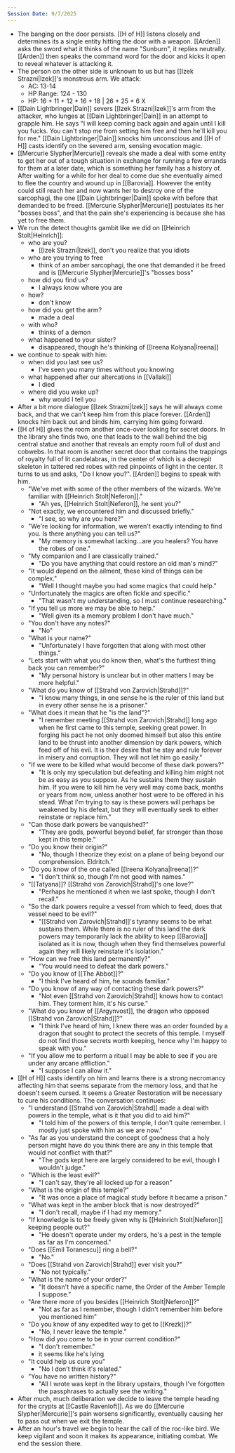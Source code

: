 ```yaml
---
Session Date: 9/7/2025
---
```

- The banging on the door persists. [[H of H]] listens closely and determines its a single entity hitting the door with a weapon. [[Arden]] asks the sword what it thinks of the name "Sunburn", it replies neutrally. [[Arden]] then speaks the command word for the door and kicks it open to reveal whatever is attacking it.
- The person on the other side is unknown to us but has [[Izek Strazni|Izek]]'s monstrous arm. We attack:
	- AC: 13-14
	- HP Range: 124 - 130
	- HP: 16 + 11 + 12 + 16 + 18 | 26 + 25 + 6 X
- [[Dain Lightbringer|Dain]] severs [[Izek Strazni|Izek]]'s arm from the attacker, who lunges at [[Dain Lightbringer|Dain]] in an attempt to grapple him. He says "I will keep coming back again and again until I kill you fucks. You can't stop me from setting him free and then he'll kill you for me." [[Dain Lightbringer|Dain]] knocks him unconscious and [[H of H]] casts identify on the severed arm, sensing evocation magic.
- [[Mercurie Slypher|Mercurie]] reveals she made a deal with some entity to get her out of a tough situation in exchange for running a few errands for them at a later date, which is something her family has a history of. After waiting for a while for her deal to come due she eventually aimed to flee the country and wound up in [[Barovia]]. However the entity could still reach her and now wants her to destroy one of the sarcophagi, the one [[Dain Lightbringer|Dain]] spoke with before that demanded to be freed. [[Mercurie Slypher|Mercurie]] postulates its her "bosses boss", and that the pain she's experiencing is because she has yet to free them.
- We run the detect thoughts gambit like we did on [[Heinrich Stolt|Heinrich]]:
	- who are you?
		- [[Izek Strazni|Izek]], don't you realize that you idiots
	- who are you trying to free
		- think of an amber sarcophagi, the one that demanded it be freed and is [[Mercurie Slypher|Mercurie]]'s "bosses boss"
	- how did you find us?
		- I always know where you are
	- how?
		- don't know
	- how did you get the arm?
		- made a deal
	- with who?
		- thinks of a demon
	- what happened to your sister?
		- disappeared, though he's thinking of [[Ireena Kolyana|Ireena]]
- we continue to speak with him:
	- when did you last see us?
		- I've seen you many times without you knowing
	- what happened after our altercations in [[Vallaki]]
		- I died
	- where did you wake up?
		- why would I tell you
- After a bit more dialogue [[Izek Strazni|Izek]] says he will always come back, and that we can't keep him from this place forever. [[Arden]] knocks him back out and binds him, carrying him going forward.
- [[H of H]] gives the room another once-over looking for secret doors. In the library she finds two, one that leads to the wall behind the big central statue and another that reveals an empty room full of dust and cobwebs. In that room is another secret door that contains the trappings of royalty full of lit candelabras, in the center of which is a decrepit skeleton in tattered red robes with red pinpoints of light in the center. It turns to us and asks, "Do I know you?". [[Arden]] begins to speak with him.
	- "We've met with some of the other members of the wizards. We're familiar with [[Heinrich Stolt|Neferon]]."
		- "Ah yes, [[Heinrich Stolt|Neferon]], he sent you?"
	- "Not exactly, we encountered him and discussed briefly."
		- "I see, so why are you here?"
	- "We're looking for information, we weren't exactly intending to find you. Is there anything you can tell us?"
		- "My memory is somewhat lacking...are you healers? You have the robes of one."
	- "My companion and I are classically trained."
		- "Do you have anything that could restore an old man's mind?"
	- "It would depend on the ailment, these kind of things can be complex."
		- "Well I thought maybe you had some magics that could help."
	- "Unfortunately the magics are often fickle and specific."
		- "That wasn't my understanding, so I must continue researching."
	- "If you tell us more we may be able to help."
		- "Well given its a memory problem I don't have much."
	- "You don't have any notes?"
		- "No"
	- "What is your name?"
		- "Unfortunately I have forgotten that along with most other things."
	- "Lets start with what you do know then, what's the furthest thing back you can remember?"
		- "My personal history is unclear but in other matters I may be more helpful."
	- "What do you know of [[Strahd von Zarovich|Strahd]]?"
		- "I know many things, in one sense he is the ruler of this land but in every other sense he is a prisoner."
	- "What does it mean that he "is the land"?"
		- "I remember meeting [[Strahd von Zarovich|Strahd]] long ago when he first came to this temple, seeking great power. In forging his pact he not only doomed himself but also this entire land to be thrust into another dimension by dark powers, which feed off of his evil. It is their desire that he stay and rule forever in misery and corruption. They will not let him go easily."
	- "If we were to be killed what would become of these dark powers?"
		- "It is only my speculation but defeating and killing him might not be as easy as you suppose. As he sustains them they sustain him. If you were to kill him he very well may come back, months or years from now, unless another host were to be offered in his stead. What I'm trying to say is these powers will perhaps be weakened by his defeat, but they will eventually seek to either reinstate or replace him."
	- "Can those dark powers be vanquished?"
		- "They are gods, powerful beyond belief, far stronger than those kept in this temple."
	- "Do you know their origin?"
		- "No, though I theorize they exist on a plane of being beyond our comprehension. Eldritch."
	- "Do you know of the one called [[Ireena Kolyana|Ireena]]?"
		- "I don't think so, though I'm not good with names."
	- "[[Tatyana]]? [[Strahd von Zarovich|Strahd]]'s one love?"
		- "Perhaps he mentioned it when we last spoke, though I don't recall."
	- "So the dark powers require a vessel from which to feed, does that vessel need to be evil?"
		- "[[Strahd von Zarovich|Strahd]]'s tyranny seems to be what sustains them. While there is no ruler of this land the dark powers may temporarily lack the ability to keep [[Barovia]] isolated as it is now, though when they find themselves powerful again they will likely reinstate it's isolation."
	- "How can we free this land permanently?"
		- "You would need to defeat the dark powers."
	- "Do you know of [[The Abbot]]?"
		- "I think I've heard of him, he sounds familiar."
	- "Do you know of any way of contacting these dark powers?"
		- "Not even [[Strahd von Zarovich|Strahd]] knows how to contact him. They torment him, it's his curse."
	- "What do you know of [[Argynvost]], the dragon who opposed [[Strahd von Zarovich|Strahd]]?"
		- "I think I've heard of him, I knew there was an order founded by a dragon that sought to protect the secrets of this temple. I myself do not find those secrets worth keeping, hence why I'm happy to speak with you."
	- "If you allow me to perform a ritual I may be able to see if you are under any arcane affliction."
		- "I suppose I can allow it."
- [[H of H]] casts identify on him and learns there is a strong necromancy affecting him that seems separate from the memory loss, and that he doesn't seem cursed. It seems a Greater Restoration will be necessary to cure his conditions. The conversation continues:
	- "I understand [[Strahd von Zarovich|Strahd]] made a deal with powers in the temple, what is it that you did to aid him?"
		- "I told him of the powers of this temple, I don't quite remember. I mostly just spoke with him as we are now."
	- "As far as you understand the concept of goodness that a holy person might have do you think there are any in this temple that would not conflict with that?"
		- "The gods kept here are largely considered to be evil, though I wouldn't judge."
	- "Which is the least evil?"
		- "I can't say, they're all locked up for a reason"
	- "What is the origin of this temple?"
		- "It was once a place of magical study before it became a prison."
	- "What was kept in the amber block that is now destroyed?"
		- "I don't recall, maybe if I had my memory."
	- "If knowledge is to be freely given why is [[Heinrich Stolt|Neferon]] keeping people out?"
		- "He doesn't operate under my orders, he's a pest in the temple as far as I'm concerned."
	- "Does [[Emil Toranescu]] ring a bell?"
		- "No."
	- "Does [[Strahd von Zarovich|Strahd]] ever visit you?"
		- "No not typically."
	- "What is the name of your order?"
		- "It doesn't have a specific name, the Order of the Amber Temple I suppose."
	- "Are there more of you besides [[Heinrich Stolt|Neferon]]?"
		- "Not as far as I remember, though I didn't remember him before you mentioned him"
	- "Do you know of any expedited way to get to [[Krezk]]?"
		- "No, I never leave the temple."
	- "How did you come to be in your current condition?"
		- "I don't remember."
		- it seems like he's lying
	- "It could help us cure you"
		- "No I don't think it's related."
	- "You have no written history?"
		- "All I wrote was kept in the library upstairs, though I've forgotten the passphrases to actually see the writing."
- After much, much deliberation we decide to leave the temple heading for the crypts at [[Castle Ravenloft]]. As we do [[Mercurie Slypher|Mercurie]]'s pain worsens significantly, eventually causing her to pass out when we exit the temple.
- After an hour's travel we begin to hear the call of the roc-like bird. We keep vigilant and soon it makes its appearance, initiating combat. We end the session there.